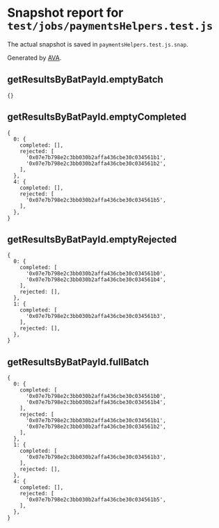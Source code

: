 # Snapshot report for `test/jobs/paymentsHelpers.test.js`

The actual snapshot is saved in `paymentsHelpers.test.js.snap`.

Generated by [AVA](https://ava.li).

## getResultsByBatPayId.emptyBatch

    {}

## getResultsByBatPayId.emptyCompleted

    {
      0: {
        completed: [],
        rejected: [
          '0x07e7b798e2c3bb030b2affa436cbe30c034561b1',
          '0x07e7b798e2c3bb030b2affa436cbe30c034561b2',
        ],
      },
      4: {
        completed: [],
        rejected: [
          '0x07e7b798e2c3bb030b2affa436cbe30c034561b5',
        ],
      },
    }

## getResultsByBatPayId.emptyRejected

    {
      0: {
        completed: [
          '0x07e7b798e2c3bb030b2affa436cbe30c034561b0',
          '0x07e7b798e2c3bb030b2affa436cbe30c034561b4',
        ],
        rejected: [],
      },
      1: {
        completed: [
          '0x07e7b798e2c3bb030b2affa436cbe30c034561b3',
        ],
        rejected: [],
      },
    }

## getResultsByBatPayId.fullBatch

    {
      0: {
        completed: [
          '0x07e7b798e2c3bb030b2affa436cbe30c034561b0',
          '0x07e7b798e2c3bb030b2affa436cbe30c034561b4',
        ],
        rejected: [
          '0x07e7b798e2c3bb030b2affa436cbe30c034561b1',
          '0x07e7b798e2c3bb030b2affa436cbe30c034561b2',
        ],
      },
      1: {
        completed: [
          '0x07e7b798e2c3bb030b2affa436cbe30c034561b3',
        ],
        rejected: [],
      },
      4: {
        completed: [],
        rejected: [
          '0x07e7b798e2c3bb030b2affa436cbe30c034561b5',
        ],
      },
    }

